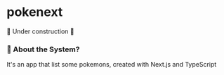 # pokenext

:construction: Under construction :construction:

### 🤔 About the System?

It's an app that list some pokemons, created with Next.js and TypeScript
